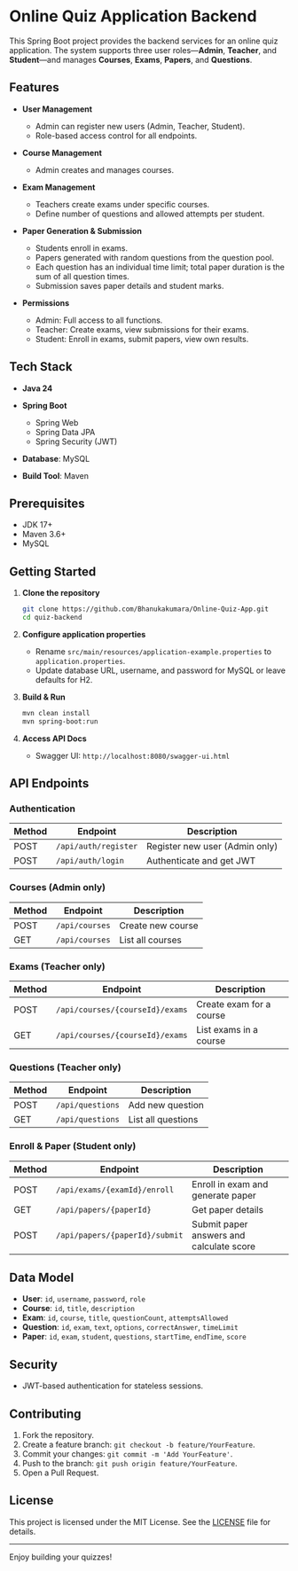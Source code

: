 # Online Quiz Application Backend

This Spring Boot project provides the backend services for an online quiz application. The system supports three user roles—**Admin**, **Teacher**, and **Student**—and manages **Courses**, **Exams**, **Papers**, and **Questions**.

## Features

* **User Management**

    * Admin can register new users (Admin, Teacher, Student).
    * Role-based access control for all endpoints.
* **Course Management**

    * Admin creates and manages courses.
* **Exam Management**

    * Teachers create exams under specific courses.
    * Define number of questions and allowed attempts per student.
* **Paper Generation & Submission**

    * Students enroll in exams.
    * Papers generated with random questions from the question pool.
    * Each question has an individual time limit; total paper duration is the sum of all question times.
    * Submission saves paper details and student marks.
* **Permissions**

    * Admin: Full access to all functions.
    * Teacher: Create exams, view submissions for their exams.
    * Student: Enroll in exams, submit papers, view own results.

## Tech Stack

* **Java 24**
* **Spring Boot**

    * Spring Web
    * Spring Data JPA
    * Spring Security (JWT)
* **Database**: MySQL
* **Build Tool**: Maven

## Prerequisites

* JDK 17+
* Maven 3.6+
* MySQL

## Getting Started

1. **Clone the repository**

   ```bash
   git clone https://github.com/Bhanukakumara/Online-Quiz-App.git
   cd quiz-backend
   ```

2. **Configure application properties**

    * Rename `src/main/resources/application-example.properties` to `application.properties`.
    * Update database URL, username, and password for MySQL or leave defaults for H2.

3. **Build & Run**

   ```bash
   mvn clean install
   mvn spring-boot:run
   ```

4. **Access API Docs**

    * Swagger UI: `http://localhost:8080/swagger-ui.html`

## API Endpoints

### Authentication

| Method | Endpoint             | Description                    |
| ------ | -------------------- | ------------------------------ |
| POST   | `/api/auth/register` | Register new user (Admin only) |
| POST   | `/api/auth/login`    | Authenticate and get JWT       |

### Courses (Admin only)

| Method | Endpoint       | Description       |
| ------ | -------------- | ----------------- |
| POST   | `/api/courses` | Create new course |
| GET    | `/api/courses` | List all courses  |

### Exams (Teacher only)

| Method | Endpoint                        | Description              |
| ------ | ------------------------------- | ------------------------ |
| POST   | `/api/courses/{courseId}/exams` | Create exam for a course |
| GET    | `/api/courses/{courseId}/exams` | List exams in a course   |

### Questions (Teacher only)

| Method | Endpoint         | Description        |
| ------ | ---------------- | ------------------ |
| POST   | `/api/questions` | Add new question   |
| GET    | `/api/questions` | List all questions |

### Enroll & Paper (Student only)

| Method | Endpoint                       | Description                              |
| ------ | ------------------------------ | ---------------------------------------- |
| POST   | `/api/exams/{examId}/enroll`   | Enroll in exam and generate paper        |
| GET    | `/api/papers/{paperId}`        | Get paper details                        |
| POST   | `/api/papers/{paperId}/submit` | Submit paper answers and calculate score |

## Data Model

* **User**: `id`, `username`, `password`, `role`
* **Course**: `id`, `title`, `description`
* **Exam**: `id`, `course`, `title`, `questionCount`, `attemptsAllowed`
* **Question**: `id`, `exam`, `text`, `options`, `correctAnswer`, `timeLimit`
* **Paper**: `id`, `exam`, `student`, `questions`, `startTime`, `endTime`, `score`

## Security

* JWT-based authentication for stateless sessions.

## Contributing

1. Fork the repository.
2. Create a feature branch: `git checkout -b feature/YourFeature`.
3. Commit your changes: `git commit -m 'Add YourFeature'`.
4. Push to the branch: `git push origin feature/YourFeature`.
5. Open a Pull Request.

## License

This project is licensed under the MIT License. See the [LICENSE](LICENSE) file for details.

---

Enjoy building your quizzes!
